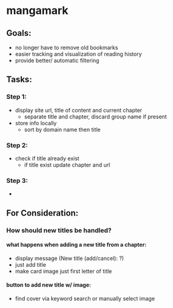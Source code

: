 # mangamark

## Goals:
- no longer have to remove old bookmarks
- easier tracking and visualization of reading history
- provide better/ automatic filtering

## Tasks:
### Step 1:
- display site url, title of content and current chapter
  - separate title and chapter, discard group name if present
- store info locally
  - sort by domain name then title
### Step 2:
- check if title already exist
  - if title exist update chapter and url
### Step 3:
- 



## For Consideration:
### How should new titles be handled?
#### what happens when adding a new title from a chapter:
- display message (New title (add/cancel): ?)
- just add title
- make card image just first letter of title
#### button to add new title w/ image:
- find cover via keyword search or manually select image

